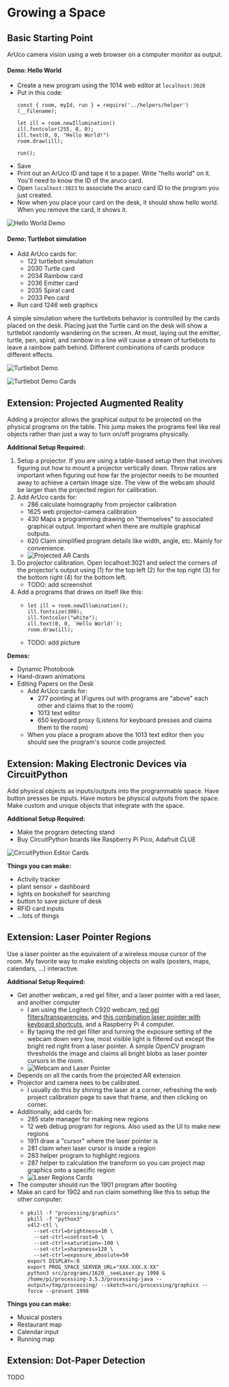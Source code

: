 # Growing a Space

## Basic Starting Point

ArUco camera vision using a web browser on a computer monitor as output.

#### Demo: Hello World
- Create a new program using the 1014 web editor at `localhost:3020`
- Put in this code:
  ```
  const { room, myId, run } = require('../helpers/helper')(__filename);

  let ill = room.newIllumination()
  ill.fontcolor(255, 0, 0);
  ill.text(0, 0, "Hello World!")
  room.draw(ill);

  run();
  ```
- Save
- Print out an ArUco ID and tape it to a paper. Write "hello world" on it. You'll need to know the ID of the aruco card.
- Open `localhost:3023` to associate the aruco card ID to the program you just created.
- Now when you place your card on the desk, it should show hello world. When you remove the card, it shows it.

![Hello World Demo](hello_world_aruco.gif)

#### Demo: Turtlebot simulation
- Add ArUco cards for:
    - 122 turtlebot simulation
    - 2030 Turtle card
    - 2034 Rainbow card
    - 2036 Emitter card
    - 2035 Spiral card
    - 2033 Pen card
- Run card 1246 web graphics

A simple simulation where the turtlebots behavior is controlled
by the cards placed on the desk. Placing just the Turtle card on the desk
will show a turtlebot randomly wandering on the screen. At most,
laying out the emitter, turtle, pen, spiral, and rainbow in a line will
cause a stream of turtlebots to leave a rainbow path behind.
Different combinations of cards produce different effects.

![Turtlebot Demo](demo-turtlebot.jpg)

![Turtlebot Demo Cards](demo-turtlebot-cards.jpg)

## Extension: Projected Augmented Reality

Adding a projector allows the graphical output to be projected on the physical programs on the table. This jump makes the programs feel like real objects rather than just a way to turn on/off programs physically.

**Additional Setup Required:**

1. Setup a projector. If you are using a table-based setup then that involves figuring out how to mount a projector vertically down. Throw ratios are important when figuring out how far the projector needs to be mounted away to achieve a certain image size. The view of the webcam should be larger than the projected region for calibration.
2. Add ArUco cards for:
    - 286 calculate homography from projector calibration
    - 1625 web projector-camera calibration
    - 430 Maps a programming drawing on "themselves" to associated graphical output. Important when there are multiple graphical outputs.
    - 620 Claim simplified program details like width, angle, etc. Mainly for convenience.
    - ![Projected AR Cards](cards-projected-ar.jpg)
3. Do projector calibration. Open localhost:3021 and select the corners of the projector's output using (1) for the top left (2) for the top right (3) for the bottom right (4) for the bottom left.
    - TODO: add screenshot
4. Add a programs that draws on itself like this:
    - ```
      let ill = room.newIllumination();
      ill.fontsize(300);
      ill.fontcolor("white");
      ill.text(0, 0, `Hello World!`);
      room.draw(ill);
      ```
    - TODO: add picture


**Demos:**

- Dynamic Photobook
- Hand-drawn animations
- Editing Papers on the Desk
  - Add ArUco cards for:
    - 277 pointing at (Figures out with programs are "above" each other and claims that to the room)
    - 1013 text editor
    - 650 keyboard proxy (Listens for keyboard presses and claims them to the room)
  - When you place a program above the 1013 text editor then you should see
    the program's source code projected.

## Extension: Making Electronic Devices via CircuitPython

Add physical objects as inputs/outputs into the programmable space. Have button presses be inputs. Have motors be physical outputs from the space. Make custom and unique objects that integrate with the space.

**Additional Setup Required:**

* Make the program detecting stand
* Buy CircuitPython boards like Raspberry Pi Pico, Adafruit CLUE

![CircuitPython Editor Cards](cards-circuitpy-editor.jpg)

**Things you can make:**

- Activity tracker
- plant sensor + dashboard
- lights on bookshelf for searching
- button to save picture of desk
- RFID card inputs
- ...lots of things

## Extension: Laser Pointer Regions

Use a laser pointer as the equivalent of a wireless mouse cursor of the room. My favorite way to make existing objects on walls (posters, maps, calendars, ...) interactive.

**Additional Setup Required:**

* Get another webcam, a red gel filter, and a laser pointer with a red laser, and another computer
  * I am using the Logitech C920 webcam, [red gel filters/transparencies](https://www.amazon.com/Pangda-Colored-Overlays-Correction-Transparent/dp/B073XJMS39?psc=1),  and [this combination laser pointer with keyboard shortcuts](https://www.amazon.com/KNORVAY-Laser-Presentation-Hyperlink-PowerPoint/dp/B00XVW6UJO), and a Raspberry Pi 4 computer.
  * By taping the red gel filter and turning the exposure setting of the webcam down very low, most visible light is filtered out except the bright red right from a laser pointer. A simple OpenCV program thresholds the image and claims all bright blobs as laser pointer cursors in the room.
  * ![Webcam and Laser Pointer](laser-cv-webcam.jpg)
* Depends on all the cards from the projected AR extension
* Projector and camera nees to be calibrated. 
  * I usually do this by shining the laser at a corner, refreshing the web project calibration page to save that frame, and then clicking on corner.
* Additionally, add cards for:
  * 285 state manager for making new regions
  * 12 web debug program for regions. Also used as the UI to make new regions
  * 1911 draw a "cursor" where the laser pointer is
  * 281 claim when laser cursor is inside a region
  * 283 helper program to highlight regions
  * 287 helper to calculation the transform so you can project map graphics onto a specific region
  * ![Laser Regions Cards](cards-laser-region.jpg)
* The computer should run the 1901 program after booting
* Make an card for 1902 and run claim something like this to setup the other computer:
  * ```
    pkill -f "processing/graphics"
    pkill -f "python3"
    v4l2-ctl \
      --set-ctrl=brightness=10 \
      --set-ctrl=contrast=0 \
      --set-ctrl=saturation=-100 \
      --set-ctrl=sharpness=128 \
      --set-ctrl=exposure_absolute=50
    export DISPLAY=:0
    export PROG_SPACE_SERVER_URL="XXX.XXX.X.XX"
    python3 src/programs/1620__seeLaser.py 1998 &
    /home/pi/processing-3.5.3/processing-java --output=/tmp/processing/ --sketch=src/processing/graphics --force --present 1998
    ```

**Things you can make:**

- Musical posters
- Restaurant map
- Calendar input
- Running map

## Extension: Dot-Paper Detection

TODO